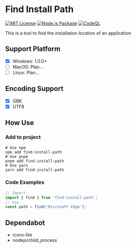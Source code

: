 # Find Install Path

[![MIT License](https://img.shields.io/badge/license-MIT-blue.svg)](https://opensource.org/licenses/MIT)
[![Node.js Package](https://github.com/skye-z/find-install-path/actions/workflows/publish-npm.yml/badge.svg)](https://github.com/skye-z/find-install-path/actions/workflows/publish-npm.yml) 
[![CodeQL](https://github.com/skye-z/find-install-path/workflows/CodeQL/badge.svg)](https://github.com/skye-z/find-install-path/security/code-scanning)

This is a tool to find the installation location of an application

## Support Platform

* [x] Windows: 1.0.0+
* [ ] MacOS: Plan...
* [ ] Linux: Plan...

## Encoding Support

* [x] GBK
* [x] UTF8

## How Use

### Add to project

```shell
# Use npm
npm add find-install-path
# Use pnpm
pnpm add find-install-path
# Use yarn
yarn add find-install-path
```

### Code Examples

```javascript
// Import
import { find } from 'find-install-path';
// Use
const path = find('Microsoft Edge');
```

## Dependabot

* iconv-lite
* nodejs/child_process